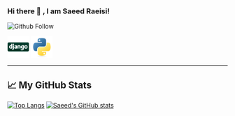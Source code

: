 ### Hi there 👋 , I am Saeed Raeisi!

![Github Follow](https://img.shields.io/github/followers/saeed-raeisi?style=social)


<img src="https://github.com/devicons/devicon/blob/master/icons/django/django-original.svg" alt="Django Logo" width="50" height="50"/> <img src="https://github.com/devicons/devicon/blob/master/icons/python/python-original.svg" alt="Python Logo" width="50" height="50"/>


---

## &#x1f4c8; My GitHub Stats

[![Top Langs](https://github-readme-stats.vercel.app/api/top-langs/?username=saeed-raeisi&hide=java,html,css&theme=radical)](https://github.com/anuraghazra/github-readme-stats) [![Saeed's GitHub stats](https://github-readme-stats.vercel.app/api?username=saeed-raeisi&theme=radical)](https://github.com/anuraghazra/github-readme-stats)



<!--
**saeed-raeisi/saeed-raeisi** is a ✨ _special_ ✨ repository because its `README.md` (this file) appears on your GitHub profile.

Here are some ideas to get you started:

- 🔭 I’m currently working on ...
- 🌱 I’m currently learning ...
- 👯 I’m looking to collaborate on ...
- 🤔 I’m looking for help with ...
- 💬 Ask me about ...
- 📫 How to reach me: ...
- 😄 Pronouns: ...
- ⚡ Fun fact: ...
-->
